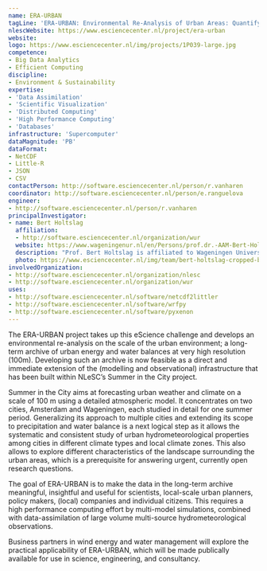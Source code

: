 ```yaml
---
name: ERA-URBAN
tagLine: 'ERA-URBAN: Environmental Re-Analysis of Urban Areas: Quantifying high-resolution energy and water budgets of European cities'
nlescWebsite: https://www.esciencecenter.nl/project/era-urban
website:
logo: https://www.esciencecenter.nl/img/projects/1P039-large.jpg
competence:
- Big Data Analytics
- Efficient Computing
discipline:
- Environment & Sustainability
expertise:
- 'Data Assimilation'
- 'Scientific Visualization'
- 'Distributed Computing'
- 'High Performance Computing'
- 'Databases'
infrastructure: 'Supercomputer'
dataMagnitude: 'PB'
dataFormat:
- NetCDF
- Little-R
- JSON
- CSV
contactPerson: http://software.esciencecenter.nl/person/r.vanharen
coordinator: http://software.esciencecenter.nl/person/e.ranguelova
engineer:
- http://software.esciencecenter.nl/person/r.vanharen
principalInvestigator:
- name: Bert Holtslag
  affiliation:
  - http://software.esciencecenter.nl/organization/wur
  website: https://www.wageningenur.nl/en/Persons/prof.dr.-AAM-Bert-Holtslag.htm
  description: "Prof. Bert Holtslag is affiliated to Wageningen University as Professor of Meteorology and as chair of the Meteorology and Air Quality Section. His particular interest is advancing the knowledge of the atmospheric boundary layer and the further understanding of the complex atmosphere-land interactions."
  photo: https://www.esciencecenter.nl/img/team/bert-holtslag-cropped-bw.jpg
involvedOrganization:
- http://software.esciencecenter.nl/organization/nlesc
- http://software.esciencecenter.nl/organization/wur
uses:
- http://software.esciencecenter.nl/software/netcdf2littler
- http://software.esciencecenter.nl/software/wrfpy
- http://software.esciencecenter.nl/software/pyxenon
---
```

The ERA-URBAN project takes up this eScience challenge and develops an environmental re-analysis on the scale of the urban environment; a long-term archive of urban energy and water balances at very high resolution (100m). Developing such an archive is now feasible as a direct and immediate extension of the (modelling and observational) infrastructure that has been built within NLeSC’s Summer in the City project.

Summer in the City aims at forecasting urban weather and climate on a scale of 100 m using a detailed atmospheric model. It concentrates on two cities, Amsterdam and Wageningen, each studied in detail for one summer period. Generalizing its approach to multiple cities and extending its scope to precipitation and water balance is a next logical step as it allows the systematic and consistent study of urban hydrometeorological properties among cities in different climate types and local climate zones. This also allows to explore different characteristics of the landscape surrounding the urban areas, which is a prerequisite for answering urgent, currently open research questions.

The goal of ERA-URBAN is to make the data in the long-term archive meaningful, insightful and useful for scientists, local-scale urban planners, policy makers, (local) companies and individual citizens. This requires a high performance computing effort by multi-model simulations, combined with data-assimilation of large volume multi-source hydrometeorological observations.

Business partners in wind energy and water management will explore the practical applicability of ERA-URBAN, which will be made publically available for use in science, engineering, and consultancy.
